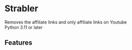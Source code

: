 # Strabler
Removes the affiliate links and only affiliate links on Youtube<br>
Python 3.11 or later <br>

## Features

